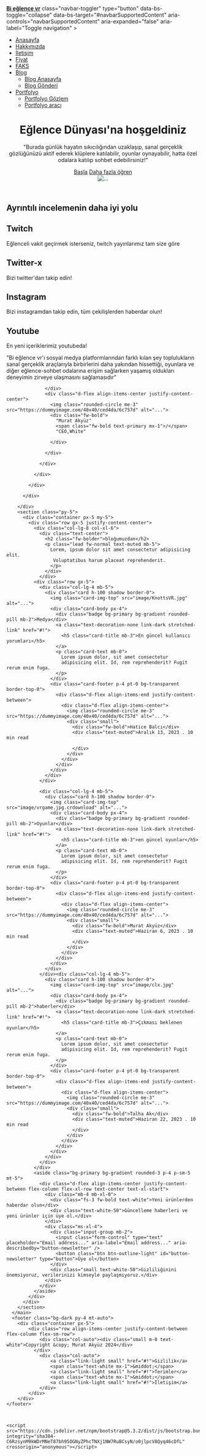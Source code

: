 <!DOCTYPE html>
<html lang="tr">
  <head>
    <meta charset="UTF-8" />
    <meta name="viewport" content="width=device-width, initial-scale=1.0" />
    <meta name="description" content />
    <meta name="author" content />
    <title>Bi eğlence vr</title>
    <link rel="icon" type="image/x-icon" href="image/favicon.ico" />
    <link rel="stylesheet" href="https://cdn.jsdelivr.net/npm/bootstrap-icons@1.11.2/font/bootstrap-icons.min.css">
    <link href="https://cdn.jsdelivr.net/npm/bootstrap@5.3.2/dist/css/bootstrap.min.css" rel="stylesheet" integrity="sha384-T3c6CoIi6uLrA9TneNEoa7RxnatzjcDSCmG1MXxSR1GAsXEV/Dwwykc2MPK8M2HN" crossorigin="anonymous">
    <link rel="stylesheet" href="style.css" />
  </head>
  <body
    class="d-fleex-column h-100"
    data-new-gr-c-s-check-loaded="14.1143.0"
    data-gr-ext-installed
  >
    <main class="flex-shrink-0">
      <nav class="navbar navbar-expand-lg navbar-dark bg-dark">
        <div class="container px-5">
          <a class="navbar-brand" href="index.html"><strong>Bi eğlence vr</strong></a>
            class="navbar-toggler"
            type="button"
            data-bs-toggle="collapse"
            data-bs-target="#navbarSupportedContent"
            aria-controls="navbarSupportedContent"
            aria-expanded="false"
            aria-label="Toggle navigation"
          >
            <span class="navbar-toggler-icon"></span>
          </button>
          <div class="navbar-collapse collapse" id="navbarSupportedContent">
            <ul class="navbar-nav ms-auto mb-2-lg-0">
              <li class="nav-item">
                <a class="nav-link" href="index.html">Anasayfa</a>
              </li>
              <li class="nav-item">
                <a class="nav-link" href="about.html">Hakkımızda</a>
              </li>
              <li class="nav-item">
                <a class="nav-link" href="contact.html">İletişim</a>
              </li>
              <li class="nav-item">
                <a class="nav-link" href="pricing.html">Fiyat</a>
              </li>
              <li class="nav-item">
                <a class="nav-link" href="faq.html">FAKS</a>
              </li>
              <li class="nav-item droptown">
                <a
                  class="nav-link droptown-toogle"
                  id="navbarDropdownBlog"
                  href="#"
                  role="button"
                  data-bs-toggle="dropdown"
                  aria-expanded="false"
                  >Blog</a
                >
                <ul
                  class="dropdown-menu dropdown-menu-end"
                  aria-labelledby="navbarDropdownBlog"
                >
                  <li>
                    <a class="dropdown-item" href="blog-home.html">Blog Anasayfa</a>
                  </li>
                  <li>
                    <a class="dropdown-item" href="blog-post.html">Blog Gönderi</a>
                  </li>
                </ul>
              </li>
              <li class="nav-item dropdown">
                <a
                  class="nav-link dropdown-toggle"
                  id="navbarDropdownPortfolio"
                  href="#"
                  role="button"
                  data-bs-toggle="dropdown"
                  aria-expanded="false"
                  >Portfolyo</a
                >
                <ul
                  class="dropdown-menu dropdown-menu-end"
                  aria-labelledby="navbarDropdownPortfolio"
                >
                  <li>
                    <a class="dropdown-item" href="portfolio-overview.html"
                      >Portfolyo Gözlem</a
                    >
                  </li>
                  <li>
                    <a class="dropdown-item" href="portfolio-item.html"
                      >Portfolyo aracı</a
                    >
                  </li>
                </ul>
              </li>
            </ul>
          </div>
        </div>
      </nav>
      <header class="bg-dark py-5">
        <div class="container px-5">
          <div class="row gx-5 align-items-center justify-content-center">
            <div class="col-lg-8 col-xxl-6">
              <div class="my-5 text-center text-xl-start">
                <h1 class="display-5 fw-bolder text-white mb-2">
                  Eğlence Dünyası'na hoşgeldiniz
                </h1>
                <p class="lead fw-normal text-white-50 mb-4">
                  "Burada günlük hayatın sıkıcılığından uzaklaşıp, sanal gerçeklik gözlüğünüzü aktif ederek klüplere katılabilir, oyunlar oynayabilir, hatta özel odalara katılıp  sohbet edebilirsiniz!"
                </p>
                <div class="d-grid gap-3 d-sm-flex justify-content-sm-center justify-content-xl-start">
                  <a class="btn btn-primary btn-lg px-4 me-sm-3" href="#features">Başla</a>
                  <a class="btn btn-outline-light btn-lg px-4" href="#!">Daha fazla öğren</a>
                </div>
              </div>
            </div>
            <div class="col-xl-5 col-xxl-6 d-none d-xl-block text-center">
              <img
                class="img-fluid rounded-3 my-5"
                src="image/eğlence dünyası.webp"
                alt="..."/></div>
          </div>
        </div>
      </header> 
      <section class="py-5" id="features">
        <div class="container px-5 my-5">
            <div class="row gx-5">
                <div class="col-lg-4 mb-5 mb-lg-0"><h2 class="fw-bolder mb-0">Ayrıntılı incelemenin daha iyi yolu</h2>
                    </div>
                    <div class="col-lg-8">
                      <div class="row gx-5 row-cols-1 row-cols-md-2">
                        <div class="col mb-5 h-100">
                            <div class="feature bg-primary bg-gradient text-white rounded-3 mb-3"><i class="bi bi-twitch"></i></div>
                            <h2 class="h5">Twitch</h2>
                            <p class="mb-0"> Eğlenceli vakit geçirmek isterseniz, twitch yayınlarımız tam size göre</p>
                          </div>
                      <div class="col mb-5 h-100">
                                <div class="feature bg-primary bg-gradient text-white rounded-3 mb-3">
                                    <i class="bi bi-twitter-x"></i>
                            </div>
                                <h2 class="h5">Twitter-x</h2>
                                <p class="mb-0">Bizi twitter'dan takip edin!</p>
                            </div>
                        <div class="col mb-5 mb-md0 h-100">
                                <div class="feature bg-primary bg-gradient text-white rounded-3 mb-3">
                                    <i class="bi bi-instagram"></i>
                            </div>
                                <h2 class="h5">Instagram</h2>
                                <p class="mb-0">Bizi instagramdan takip edin, tüm çekilişlerden haberdar olun!</p>
                            </div>
                            <div class="col h-100">
                                <div class="feature bg-primary bg-gradient text-white rounded-3 mb-3">
                                    <i class="bi bi-youtube text-white fs-4"></i>
                            </div>
                                <h2 class="h5">Youtube</h2>
                                <p class="mb-0">En yeni içeriklerimiz youtubeda!</p>
                              </div>
                            </div>
                          </div>
                        </div>
                      </div>
                    </section>
        <div class="py- bg-light">
          <div class="container px-5 my-5">
            <div class="row gx-5 justify-content-center">
              <div class="col-lg-10 col-xl-7">
                <div class="text-center">
                  <div class="fs-4 mb-4 fst-italic">
                    "Bi eğlence vr'ı sosyal medya platformlarından farklı kılan şey toplulukların sanal gerçeklik araçlarıyla birbirlerini daha yakından hissettiği, oyunlara ve diğer eğlence-sohbet odalarına 
                    erişim sağlarken yaşamış oldukları deneyimin zirveye ulaşmasını sağlamasıdır"

                  </div>
                  <div class="d-flex align-items-center justify-content-center">
                    <img class="rounded-circle me-3" src="https://dummyimage.com/40x40/ced4da/6c757d" alt="...">
                    <div class="fw-bold">
                      "Murat Akyüz"
                      <span class="fw-bold text-primary mx-1">/</span>
                      "CEO,White"

                    </div>

                  </div>

                </div>

              </div>

            </div>

          </div>

        </div>
        <section class="py-5">
          <div class="container px-5 my-5">
            <div class="row gx-5 justify-content-center">
              <div class="col-lg-8 col-xl-6">
                <div class="text-center">
                  <h2 class="fw-bolder">bloğumuzdan</h2>
                  <p class="lead fw-normal text-muted mb-5">
                    Lorem, ipsum dolor sit amet consectetur adipisicing elit.
                     Voluptatibus harum placeat reprehenderit.
                    </p>
                  </div>
                </div>
              <div class="row gx-5">
                <div class="col-lg-4 mb-5">
                  <div class="card h-100 shadow border-0">
                    <img class="card-img-top" src="image/KnottsVR.jpg" alt="...">
                    <div class="card-body px-4">
                      <div class="badge bg-primary bg-gradient rounded-pill mb-2">Medya</div>
                      <a class="text-decoration-none link-dark stretched-link" href="#!">
                        <h5 class="card-title mb-3">En güncel kullanıcı yorumları</h5>
                      </a>
                      <p class="card-text mb-0">
                        Lorem ipsum dolor, sit amet consectetur 
                        adipisicing elit. Id, rem reprehenderit? Fugit rerum enim fuga.
                      </p>
                    </div>
                    <div class="card-footer p-4 pt-0 bg-transparent border-top-0">
                      <div class="d-flex align-items-end justify-content-between">
                        <div class="d-flex align-items-center">
                          <img class="rounded-circle me-3" src="https://dummyimage.com/40x40/ced4da/6c757d" alt="...">
                          <div class="small">
                            <div class="fw-bold">Hatice Balcı</div>
                            <div class="text-muted">Aralık 13, 2023 . 10 min read

                            </div>
                          </div>
                        </div>
                      </div>
                    </div>
                  </div>
                </div>
                
                <div class="col-lg-4 mb-5">
                  <div class="card h-100 shadow border-0">
                    <img class="card-img-top" src="image/vrgame.jpg.crdownload" alt="...">
                    <div class="card-body px-4">
                      <div class="badge bg-primary bg-gradient rounded-pill mb-2">Oyunlar</div>
                      <a class="text-decoration-none link-dark stretched-link" href="#!">
                        <h5 class="card-title mb-3">en güncel oyunlar</h5>
                      </a>
                      <p class="card-text mb-0">
                        Lorem ipsum dolor, sit amet consectetur 
                        adipisicing elit. Id, rem reprehenderit? Fugit rerum enim fuga.
                      </p>
                    </div>
                    <div class="card-footer p-4 pt-0 bg-transparent border-top-0">
                      <div class="d-flex align-items-end justify-content-between">
                        <div class="d-flex align-items-center">
                          <img class="rounded-circle me-3" src="https://dummyimage.com/40x40/ced4da/6c757d" alt="...">
                          <div class="small">
                            <div class="fw-bold">Murat Akyüz</div>
                            <div class="text-muted">Haziran 6, 2023 . 10 min read
                            </div> 
                          </div> 
                        </div> 
                      </div> 
                    </div> 
                  </div> 
                </div><div class="col-lg-4 mb-5">
                  <div class="card h-100 shadow border-0">
                    <img class="card-img-top" src="image/clx.jpg" alt="...">
                    <div class="card-body px-4">
                      <div class="badge bg-primary bg-gradient rounded-pill mb-2">haberler</div>
                      <a class="text-decoration-none link-dark stretched-link" href="#!">
                        <h5 class="card-title mb-3">Çıkması beklenen oyunlar</h5>
                      </a>
                      <p class="card-text mb-0">
                        Lorem ipsum dolor, sit amet consectetur 
                        adipisicing elit. Id, rem reprehenderit? Fugit rerum enim fuga.
                      </p>
                    </div>
                    <div class="card-footer p-4 pt-0 bg-transparent border-top-0">
                      <div class="d-flex align-items-end justify-content-between">
                        <div class="d-flex align-items-center">
                          <img class="rounded-circle me-3" src="https://dummyimage.com/40x40/ced4da/6c757d" alt="...">
                          <div class="small">
                            <div class="fw-bold">Talha Ak</div>
                            <div class="text-muted">Haziran 22, 2023 . 10 min read
                            </div> 
                          </div> 
                        </div> 
                      </div> 
                    </div> 
                  </div> 
                </div>
              </div>
              <aside class="bg-primary bg-gradient rounded-3 p-4 p-sm-5 mt-5">
                <div class="d-flex align-items-center justify-content-between flex-column flex-xl-row text-center text-xl-start">
                  <div class="mb-4 mb-xl-0">
                    <div class="fs-3 fw-bold text-white">Yeni ürünlerden haberdar olun</div>
                    <div class="text-white-50">Güncelleme haberleri ve yeni ürünler için üye ol.</div>
                  </div>
                  <div class="ms-xl-4">
                    <div class="input-group mb-2">
                      <input class="form-control" type="text" placeholder="Email address..." aria-label="Email address..." aria-describedby="button-newsletter" />
                      <button class="btn btn-outline-light" id="button-newsletter" type="button">Üye ol</button>
                    </div>
                    <div class="small text-white-50">Gizliliğinini önemsiyoruz, verilerinizi kimseyle paylaşmıyoruz.</div>
                  </div>
                </div>
              </aside>           
            </div>
          </div>
        </section>
      </main>
      <footer class="bg-dark py-4 mt-auto">
        <div class="container px-5">
            <div class="row align-items-center justify-content-between flex-column flex-sm-row">
                <div class="col-auto"><div class="small m-0 text-white">Copyright &copy; Murat Akyüz 2024</div>
              </div>
                <div class="col-auto">
                    <a class="link-light small" href="#!">Gizlilik</a>
                    <span class="text-white mx-1">&middot;</span>
                    <a class="link-light small" href="#!">Terimler</a>
                    <span class="text-white mx-1">&middot;</span>
                    <a class="link-light small" href="#!">İletişim</a>
                </div>
            </div>
        </div>
    </footer>


      
    <script src="https://cdn.jsdelivr.net/npm/bootstrap@5.3.2/dist/js/bootstrap.bundle.min.js" integrity="sha384-C6RzsynM9kWDrMNeT87bh95OGNyZPhcTNXj1NW7RuBCsyN/o0jlpcV8Qyq46cDfL" crossorigin="anonymous"></script>
   <script src="js/scrip.js"></script>
  </body>
</html>


